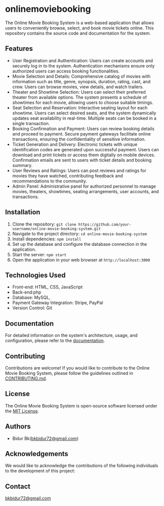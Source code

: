 # onlinemoviebooking

The Online Movie Booking System is a web-based application that allows users to conveniently browse, select, and book movie tickets online. This repository contains the source code and documentation for the system.

## Features

- User Registration and Authentication: Users can create accounts and securely log in to the system. Authentication mechanisms ensure only authorized users can access booking functionalities.
- Movie Selection and Details: Comprehensive catalog of movies with information such as title, genre, synopsis, duration, rating, cast, and crew. Users can browse movies, view details, and watch trailers.
- Theater and Showtime Selection: Users can select their preferred theater from available options. The system presents a schedule of showtimes for each movie, allowing users to choose suitable timings.
- Seat Selection and Reservation: Interactive seating layout for each showtime. Users can select desired seats, and the system dynamically updates seat availability in real-time. Multiple seats can be booked in a single transaction.
- Booking Confirmation and Payment: Users can review booking details and proceed to payment. Secure payment gateways facilitate online transactions, ensuring the confidentiality of sensitive information.
- Ticket Generation and Delivery: Electronic tickets with unique identification codes are generated upon successful payment. Users can download and print tickets or access them digitally on mobile devices. Confirmation emails are sent to users with ticket details and booking summary.
- User Reviews and Ratings: Users can post reviews and ratings for movies they have watched, contributing feedback and recommendations to the community.
- Admin Panel: Administrative panel for authorized personnel to manage movies, theaters, showtimes, seating arrangements, user accounts, and transactions.

## Installation

1. Clone the repository: `git clone https://github.com/your-username/online-movie-booking-system.git`
2. Navigate to the project directory: `cd online-movie-booking-system`
3. Install dependencies: `npm install`
4. Set up the database and configure the database connection in the application.
5. Start the server: `npm start`
6. Open the application in your web browser at `http://localhost:3000`

## Technologies Used

- Front-end: HTML, CSS, JavaScript
- Back-end:php
- Database: MySQL, 
- Payment Gateway Integration: Stripe, PayPal
- Version Control: Git

## Documentation

For detailed information on the system's architecture, usage, and configuration, please refer to the [documentation](/docs).

## Contributing

Contributions are welcome! If you would like to contribute to the Online Movie Booking System, please follow the guidelines outlined in [CONTRIBUTING.md](CONTRIBUTING.md).

## License

The Online Movie Booking System is open-source software licensed under the [MIT License](LICENSE).

## Authors

- Bidur Bk(bkbidur72@gmail.com)

## Acknowledgements

We would like to acknowledge the contributions of the following individuals to the development of this project:


## Contact

bkbidur72@gmail.com
